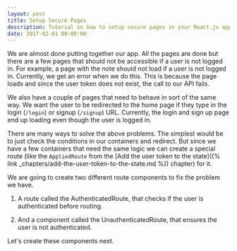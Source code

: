 ```yaml
---
layout: post
title: Setup Secure Pages
description: Tutorial on how to setup secure pages in your React.js app using React-Router v4 route components.
date: 2017-02-01 00:00:00
---
```


We are almost done putting together our app. All the pages are done but there are a few pages that should not be accessible if a user is not logged in. For example, a page with the note should not load if a user is not logged in. Currently, we get an error when we do this. This is because the page loads and since the user token does not exist, the call to our API fails.

We also have a couple of pages that need to behave in sort of the same way. We want the user to be redirected to the home page if they type in the login (`/login`) or signup (`/signup`) URL. Currently, the login and sign up page end up loading even though the user is logged in.

There are many ways to solve the above problems. The simplest would be to just check the conditions in our containers and redirect. But since we have a few containers that need the same logic we can create a special route (like the `AppliedRoute` from the [Add the user token to the state]({% link _chapters/add-the-user-token-to-the-state.md %}) chapter) for it.

We are going to create two different route components to fix the problem we have.

1. A route called the AuthenticatedRoute, that checks if the user is authenticated before routing.

2. And a component called the UnauthenticatedRoute, that ensures the user is not authenticated.

Let's create these components next.
